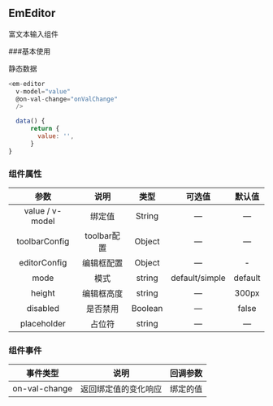 ## EmEditor
富文本输入组件

###基本使用

静态数据
````javascript
<em-editor
  v-model="value"
  @on-val-change="onValChange"
  />

  data() {
      return {
        value: '',
      }
}
````
### 组件属性
|       参数        |    说明     |   类型    |      可选值       |   默认值   |
|:---------------:|:---------:|:-------:|:--------------:|:-------:|
| value / v-model |    绑定值    | String  |       —        |    —    |
|  toolbarConfig  | toolbar配置 | Object  |       —        |    —    |
|  editorConfig   |   编辑框配置   | Object  |       —        |    -    |
|      mode       |    模式     | string  | default/simple | default |
|     height      |   编辑框高度   | string  |       —        |  300px  |
|    disabled     |   是否禁用    | Boolean |       —        |  false  |
|   placeholder   |    占位符    | string  |       —        |    —    |
### 组件事件
|      事件类型      |     说明     | 回调参数 |
|:--------------:|:----------:|:----:|
| on-val-change  | 返回绑定值的变化响应 | 绑定的值 |
